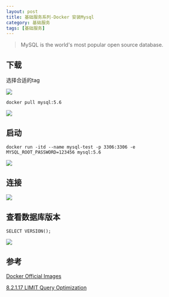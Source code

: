 ```yaml
---
layout: post
title: 基础服务系列-Docker 安装Mysql
category: 基础服务 
tags: [基础服务]
---
```



>MySQL is the world's most popular open source database. 

## 下载

选择合适的tag

![](https://oscimg.oschina.net/oscnet/up-0167879f1c527840d4e24f8233ec8ec266f.png)

`docker pull mysql:5.6`

![](https://oscimg.oschina.net/oscnet/up-95ae356a0f171dfaaa53199f55c5f6d1410.png)

## 启动

`docker run -itd --name mysql-test -p 3306:3306 -e MYSQL_ROOT_PASSWORD=123456 mysql:5.6`

![](https://oscimg.oschina.net/oscnet/up-c95979290119ec34a910bc1f7dff6901332.png)

## 连接

![](https://oscimg.oschina.net/oscnet/up-19eb4aec5d415721996f34b859251df006b.png)

## 查看数据库版本

`SELECT VERSION();`

![](https://oscimg.oschina.net/oscnet/up-a8ff9fc90b4a819c242447441bedbb3426d.png)

## 参考

[Docker Official Images](https://hub.docker.com/_/mysql?tab=description)

[8.2.1.17 LIMIT Query Optimization](https://dev.mysql.com/doc/refman/5.7/en/limit-optimization.html)



